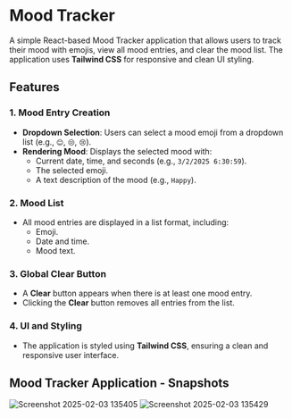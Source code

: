 # Mood Tracker

A simple React-based Mood Tracker application that allows users to track their mood with emojis, view all mood entries, and clear the mood list. The application uses **Tailwind CSS** for responsive and clean UI styling.

## Features

### 1. Mood Entry Creation
- **Dropdown Selection**: Users can select a mood emoji from a dropdown list (e.g., `😊`, `😒`, `😢`).
- **Rendering Mood**: Displays the selected mood with:
  - Current date, time, and seconds (e.g., `3/2/2025 6:30:59`).
  - The selected emoji.
  - A text description of the mood (e.g., `Happy`).

### 2. Mood List
- All mood entries are displayed in a list format, including:
  - Emoji.
  - Date and time.
  - Mood text.

### 3. Global Clear Button
- A **Clear** button appears when there is at least one mood entry.
- Clicking the **Clear** button removes all entries from the list.

### 4. UI and Styling
- The application is styled using **Tailwind CSS**, ensuring a clean and responsive user interface.


## Mood Tracker Application - Snapshots

![Screenshot 2025-02-03 135405](https://github.com/user-attachments/assets/454d0413-411e-431a-97e6-8d99869d1d5c)
![Screenshot 2025-02-03 135429](https://github.com/user-attachments/assets/72411472-41ca-4f01-9bfe-f5b6be11208c)

